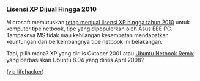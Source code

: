 ### Lisensi XP Dijual Hingga 2010

Microsoft memutuskan [tetap menjual lisensi XP hingga tahun 2010](http://www.nytimes.com/idg/IDG_852573C4006938804825745D0035EE3E.html) untuk komputer tipe netbook, tipe yang dipopulerkan oleh Asus EEE PC. Tampaknya MS tidak mau kehilangan kesempatan mendapatkan keuntungan dari berkembangnya tipe netbook ini belakangan.

Tapi, pilih mana? XP yang dirilis Oktober 2001 atau [Ubuntu Netbook Remix](http://kriwil.com/journal/ubuntu-netbook-remix) yang berbasiskan Ubuntu 8.04 yang dirilis April 2008?

([via lifehacker](http://lifehacker.com/394789/xp-stays-alive-till-2010))

<!-- {"time": "2008-06-03 22:17:37", "title": "Lisensi XP Dijual Hingga 2010"} -->
